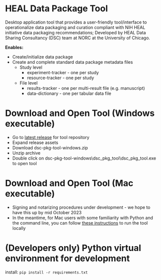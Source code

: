 # HEAL Data Package Tool
Desktop application tool that provides a user-friendly tool/interface to operationalize data packaging and curation compliant with NIH HEAL initiative data packaging recommendations; Developed by HEAL Data Sharing Consultancy (DSC) team at NORC at the University of Chicago.

**Enables:**
- Create/initialize data package
- Create and complete standard data package metadata files
    - Study level
      - experiment-tracker - one per study
      - resource-tracker - one per study
    - File level
      - results-tracker - one per multi-result file (e.g. manuscript)
      - data-dictionary - one per tabular data file

# Download and Open Tool (Windows executable)
- Go to [latest release](https://github.com/norc-heal/heal-data-pkg-tool/releases/latest/) for tool repository 
- Expand release assets
- Download dsc-pkg-tool-windows.zip
- Unzip archive
- Double click on dsc-pkg-tool-windows\dsc_pkg_tool\dsc_pkg_tool.exe to open tool

# Download and Open Tool (Mac executable)
- Signing and notarizing procedures under development - we hope to have this up by mid October 2023
- In the meantime, for Mac users with some familiarity with Python and the command line, you can follow [these instructions](https://norc-heal.github.io/heal-data-pkg-tool-docs/about/download/start-mac/) to run the tool locally 

# (Developers only) Python virtual environment for development
install:
``` pip install -r requirements.txt ```







